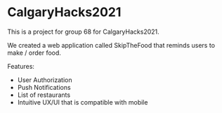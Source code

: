 # CalgaryHacks2021

This is a project for group 68 for CalgaryHacks2021.

We created a web application called SkipTheFood that reminds users to make / order food.

Features:
- User Authorization
- Push Notifications
- List of restaurants
- Intuitive UX/UI that is compatible with mobile

